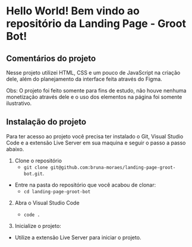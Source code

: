 # Hello World! Bem vindo ao repositório da Landing Page - Groot Bot!

## Comentários do projeto

Nesse projeto utilizei HTML, CSS e um pouco de JavaScript na criação dele, além do planejamento da interface feita através do Figma. 

Obs: O projeto foi feito somente para fins de estudo, não houve nenhuma monetização através dele e o uso dos elementos na página foi somente ilustrativo.



## Instalação do projeto

Para ter acesso ao projeto você precisa ter instalado o Git, Visual Studio Code e a extensão Live Server em sua maquina e seguir o passo a passo abaixo.

1. Clone o repositório
   * `git clone git@github.com:bruna-moraes/landing-page-groot-bot.git`.
  * Entre na pasta do repositório que você acabou de clonar:
    * `cd landing-page-groot-bot`

2. Abra o Visual Studio Code
   * `code .`

3. Inicialize o projeto:
  * Utilize a extensão Live Server para iniciar o projeto.
    
